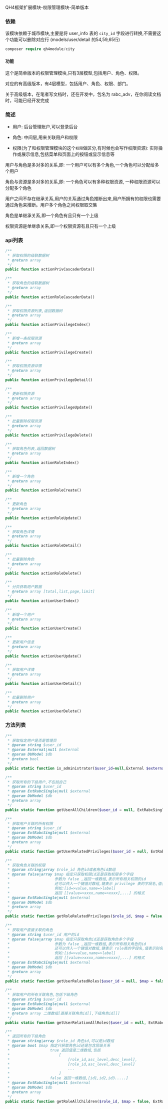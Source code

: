 QH4框架扩展模块-权限管理模块-简单版本

### 依赖
该模块依赖于城市模块,主要是将 user_info 表的 `city_id` 字段进行转换,不需要这个功能可以删除对应行 (models/user/detail 的54,59,65行)
```php
composer require qh4module/city
```

#### 功能
这个是简单版本的权限管理模块,只有3层模型,包括用户、角色、权限。

对应的有高级版本，有4层模型，包括用户、角色、权限、部门。

关于高级版本，在笔者写文档时，还在开发中，包名为 rabc_adv，在你阅读文档时，可能已经开发完成

### 简述
* 用户: 后台管理账户,可以登录后台

* 角色: 中间层,用来关联用户和权限

* 权限(为了和权限管理模块的这个`权限`做区分,有时候也会写作权限资源): 实际操作或展示信息,包括菜单和页面上的按钮或显示信息等

用户与角色是多对多的关系,即: 一个用户可以有多个角色,一个角色可以分配给多个用户

角色与资源是多对多的关系,即: 一个角色可以有多种权限资源, 一种权限资源可以分配多个角色

用户之间不存在继承关系,用户的关系通过角色推断出来,用户所拥有的权限也需要通过角色来推断。用户多个角色之间权限取交集

角色是单继承关系,即一个角色有且只有一个上级

权限资源是单继承关系,即一个权限资源有且只有一个上级


### api列表
```php
/**
 * 获取权限的级联数据树
 * @return array
 */
public function actionPrivCascaderData()
```

```php
/**
 * 获取角色的级联数据树
 * @return array
 */
public function actionRoleCascaderData()
```

```php
/**
 * 获取权限资源列表,返回数据树
 * @return array
 */
public function actionPrivilegeIndex()
```

```php
/**
 * 新增一条权限资源
 * @return array
 */
public function actionPrivilegeCreate()
```

```php
/**
 * 获取权限资源详情
 * @return array
 */
public function actionPrivilegeDetail()
```

```php
/**
 * 更新权限资源
 * @return array
 */
public function actionPrivilegeUpdate()
```

```php
/**
 * 批量删除权限资源
 * @return array
 */
public function actionPrivilegeDelete()
```

```php
/**
 * 获取角色列表,返回数据树
 * @return array
 */
public function actionRoleIndex()
```

```php
/**
 * 新增一个角色
 * @return array
 */
public function actionRoleCreate()
```

```php
/**
 * 更新角色
 * @return array
 */
public function actionRoleUpdate()
```

```php
/**
 * 获取角色详情
 * @return array
 */
public function actionRoleDetail()
```

```php
/**
 * 批量删除角色
 * @return array
 */
public function actionRoleDelete()
```

```php
/**
 * 分页获取用户数据
 * @return array [total,list,page,limit]
 */
public function actionUserIndex()
```

```php
/**
 * 新增一个用户
 * @return array
 */
public function actionUserCreate()
```

```php
/**
 * 更新用户信息
 * @return array
 */
public function actionUserUpdate()
```

```php
/**
 * 获取用户详情
 * @return array
 */
public function actionUserDetail()
```

```php
/**
 * 批量删除用户
 * @return array
 */
public function actionUserDelete()
```

### 方法列表
```php
/**
 * 获取指定用户是否是管理员
 * @param string $user_id
 * @param External|null $external
 * @param DbModel $db
 * @return bool
 */
public static function is_administrator($user_id=null,External $external=null,$db = null)
```

```php
/**
 * 获取所有的下级用户,不包括自己
 * @param string $user_id
 * @param ExtRabcSingle|null $external
 * @param DbModel $db
 * @return array
 */
public static function getUserAllChildren($user_id = null, ExtRabcSingle $external = null, $db = null)
```

```php
/**
 * 获取用户关联的所有权限
 * @param string $user_id
 * @param ExtRabcSingle|null $external
 * @param DbModel $db
 * @return array
 */
public static function getUserRelatedPrivileges($user_id = null, ExtRabcSingle $external = null, $db = null)
```

```php
/**
 * 获取角色关联的权限
 * @param string|array $role_id 角色id或者角色id数组
 * @param false|array $map 指定只获取权限id还是获取权限多个字段
 *                    参数为 false ,返回一维数组,表示所有相关权限的id
 *                    还可以传入一个键值对数组,键表示 privilege 表的字段名,值表示别名(空值表示不取别名)
 *                    例如:[id=>value,name=>label]
 *                    返回 [[value=>xxxx,name=>xxxx],...] 的格式
 * @param ExtRabcSingle|null $external
 * @param DbModel $db
 * @return array
 */
public static function getRoleRelatedPrivileges($role_id, $map = false, ExtRabcSingle $external = null, $db = null)
```

```php
/**
 * 获取用户直接关联的角色
 * @param string $user_id 用户的id
 * @param false|array $map 指定只获取角色id还是获取角色多个字段
 *                    参数为 false ,返回一维数组,表示所有相关角色的id
 *                    还可以传入一个键值对数组,键表示 role表的字段名,值表示别名(空值表示不取别名)
 *                    例如:[id=>value,name=>label]
 *                    返回 [[value=>xxxx,name=>xxxx],...] 的格式
 * @param ExtRabcSingle|null $external
 * @param DbModel $db
 * @return array
 */
public static function getUserRelatedRoles($user_id = null, $map = false, ExtRabcSingle $external = null, $db = null)
```

```php
/**
 * 获取用户的所有关联角色,包括下级角色
 * @param string $user_id
 * @param ExtRabcSingle|null $external
 * @param DbModel $db
 * @return array 二维数组[直接关联角色id[],下级角色id[]]
 */
public static function getUserRelationAllRoles($user_id = null, ExtRabcSingle $external = null, $db = null)
```

```php
/**
 * 返回所有的下级角色
 * @param string|array $role_id 角色id,可以是id数组
 * @param bool $map 指定只获取角色id还是包含层级关系
 *                  true 返回值是二维数组,包括
 *                      [
 *                          [role_id,asc_level,desc_level],
 *                          [role_id,asc_level,desc_level]
 *                          ...
 *                      ]
 *                  false 返回一维数组,[id1,id2,id3.....]
 * @param ExtRabcSingle|null $external
 * @param DbModel $db
 * @return array
 */
public static function getRoleAllChildren($role_id, $map = false, ExtRabcSingle $external = null, $db = null)
```